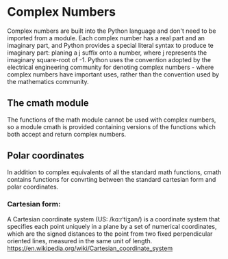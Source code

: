 # Complex Numbers

Complex numbers are built into the Python language and don't need to be imported from a module.  Each complex number has a real part and an imaginary part, and Python provides a special literal syntax to produce te imaginary part: planing a j suffix onto a number, where j represents the imaginary square-root of -1.  Python uses the convention adopted by the electrical engineering community for denoting complex numbers - where complex numbers have important uses, rather than the convention used by the mathematics community.

## The cmath module

The functions of the math module cannot be used with complex numbers, so a module cmath is provided containing versions of the functions which both accept and return complex numbers.

## Polar coordinates

In addition to complex equivalents of all the standard math functions, cmath contains functions for convrting between the standard cartesian form and polar coordinates.

### Cartesian form:

A Cartesian coordinate system (US: /kɑːrˈtiʒən/) is a coordinate system that specifies each point uniquely in a plane by a set of numerical coordinates, which are the signed distances to the point from two fixed perpendicular oriented lines, measured in the same unit of length.  https://en.wikipedia.org/wiki/Cartesian_coordinate_system